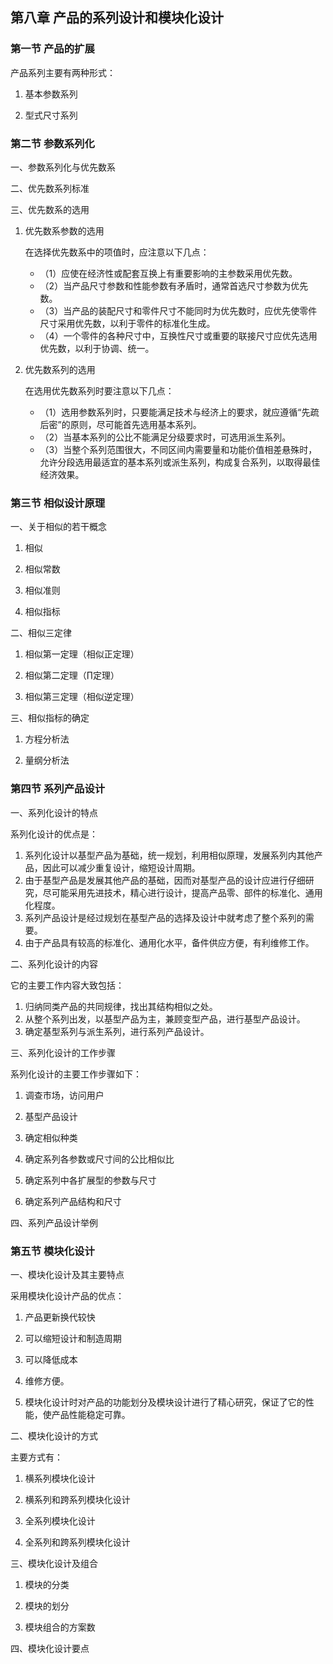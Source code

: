 ## 第八章 产品的系列设计和模块化设计 ##

### 第一节 产品的扩展 ###

产品系列主要有两种形式：

1. 基本参数系列

2. 型式尺寸系列

### 第二节 参数系列化 ###

一、参数系列化与优先数系

二、优先数系列标准

三、优先数系的选用

1. 优先数系参数的选用

	在选择优先数系中的项值时，应注意以下几点：

	- （1）应使在经济性或配套互换上有重要影响的主参数采用优先数。
	- （2）当产品尺寸参数和性能参数有矛盾时，通常首选尺寸参数为优先数。
	- （3）当产品的装配尺寸和零件尺寸不能同时为优先数时，应优先使零件尺寸采用优先数，以利于零件的标准化生成。
	- （4）一个零件的各种尺寸中，互换性尺寸或重要的联接尺寸应优先选用优先数，以利于协调、统一。

2. 优先数系列的选用

	在选用优先数系列时要注意以下几点：

	- （1）选用参数系列时，只要能满足技术与经济上的要求，就应遵循“先疏后密”的原则，尽可能首先选用基本系列。
	- （2）当基本系列的公比不能满足分级要求时，可选用派生系列。
	- （3）当整个系列范围很大，不同区间内需要量和功能价值相差悬殊时，允许分段选用最适宜的基本系列或派生系列，构成复合系列，以取得最佳经济效果。

### 第三节 相似设计原理 ###

一、关于相似的若干概念

1. 相似

2. 相似常数

3. 相似准则

4. 相似指标

二、相似三定律

1. 相似第一定理（相似正定理）

2. 相似第二定理（∏定理）

3. 相似第三定理（相似逆定理）

三、相似指标的确定

1. 方程分析法

2. 量纲分析法

### 第四节 系列产品设计 ###

一、系列化设计的特点

系列化设计的优点是：

1. 系列化设计以基型产品为基础，统一规划，利用相似原理，发展系列内其他产品，因此可以减少重复设计，缩短设计周期。
2. 由于基型产品是发展其他产品的基础，因而对基型产品的设计应进行仔细研究，尽可能采用先进技术，精心进行设计，提高产品零、部件的标准化、通用化程度。
3. 系列产品设计是经过规划在基型产品的选择及设计中就考虑了整个系列的需要。
4. 由于产品具有较高的标准化、通用化水平，备件供应方便，有利维修工作。

二、系列化设计的内容

它的主要工作内容大致包括：

1. 归纳同类产品的共同规律，找出其结构相似之处。
2. 从整个系列出发，以基型产品为主，兼顾变型产品，进行基型产品设计。
3. 确定基型系列与派生系列，进行系列产品设计。

三、系列化设计的工作步骤

系列化设计的主要工作步骤如下：

1. 调查市场，访问用户

2. 基型产品设计

3. 确定相似种类

4. 确定系列各参数或尺寸间的公比相似比

5. 确定系列中各扩展型的参数与尺寸

6. 确定系列产品结构和尺寸

四、系列产品设计举例

### 第五节 模块化设计 ###

一、模块化设计及其主要特点

采用模块化设计产品的优点：

1. 产品更新换代较快

2. 可以缩短设计和制造周期

3. 可以降低成本

4. 维修方便。

5. 模块化设计时对产品的功能划分及模块设计进行了精心研究，保证了它的性能，使产品性能稳定可靠。

二、模块化设计的方式

主要方式有：

1. 横系列模块化设计

2. 横系列和跨系列模块化设计

3. 全系列模块化设计

4. 全系列和跨系列模块化设计

三、模块化设计及组合

1. 模块的分类

2. 模块的划分

3. 模块组合的方案数

四、模块化设计要点

